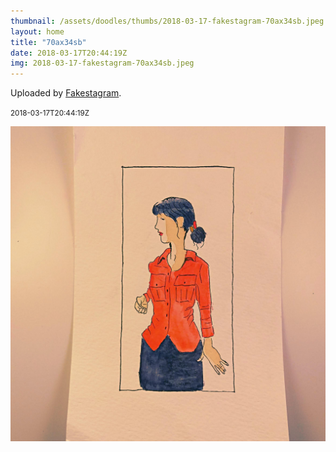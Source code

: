 ```yaml
---
thumbnail: /assets/doodles/thumbs/2018-03-17-fakestagram-70ax34sb.jpeg
layout: home
title: "70ax34sb"
date: 2018-03-17T20:44:19Z
img: 2018-03-17-fakestagram-70ax34sb.jpeg
---
```


Uploaded by [Fakestagram](https://github.com/opyate/fakestagram).

<small>2018-03-17T20:44:19Z</small>

![Uploaded by Fakestagram](/assets/doodles/original/2018-03-17-fakestagram-70ax34sb.jpeg)
